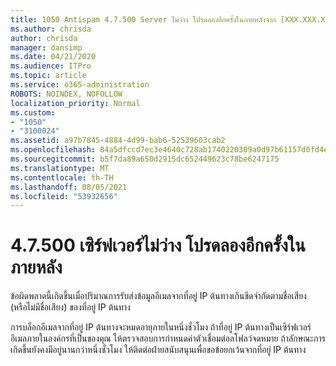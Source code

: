 ```yaml
---
title: 1050 Antispam 4.7.500 Server ไม่ว่าง โปรดลองอีกครั้งในภายหลังจาก [XXX.XXX.XXX.XXX]
ms.author: chrisda
author: chrisda
manager: dansimp
ms.date: 04/21/2020
ms.audience: ITPro
ms.topic: article
ms.service: o365-administration
ROBOTS: NOINDEX, NOFOLLOW
localization_priority: Normal
ms.custom:
- "1050"
- "3100024"
ms.assetid: a97b7845-4884-4d99-bab6-52539603cab2
ms.openlocfilehash: 84a5dfccd7ec3e4640c728ab1740220309a0d97b61157d0fd4e463ed95aef0d2
ms.sourcegitcommit: b5f7da89a650d2915dc652449623c78be6247175
ms.translationtype: MT
ms.contentlocale: th-TH
ms.lasthandoff: 08/05/2021
ms.locfileid: "53932656"
---
```

# <a name="47500-server-busy-please-try-again-later"></a>4.7.500 เซิร์ฟเวอร์ไม่ว่าง โปรดลองอีกครั้งในภายหลัง

ข้อผิดพลาดนี้เกิดขึ้นเมื่อปริมาณการรับส่งข้อมูลอีเมลจากที่อยู่ IP ต้นทางเกินขีดจํากัดตามชื่อเสียง (หรือไม่มีชื่อเสียง) ของที่อยู่ IP ต้นทาง

การบล็อกอีเมลจากที่อยู่ IP ต้นทางจะหมดอายุภายในหนึ่งชั่วโมง ถ้าที่อยู่ IP ต้นทางเป็นเซิร์ฟเวอร์อีเมลภายในองค์กรที่เป็นของคุณ ให้ตรวจสอบการกําหนดค่าตัวเชื่อมต่อลโฟลว์จดหมาย ถ้าลักษณะการเกิดขึ้นยังคงมีอยู่นานกว่าหนึ่งชั่วโมง ให้ติดต่อฝ่ายสนับสนุนเพื่อขอข้อยกเว้นจากที่อยู่ IP ต้นทาง
